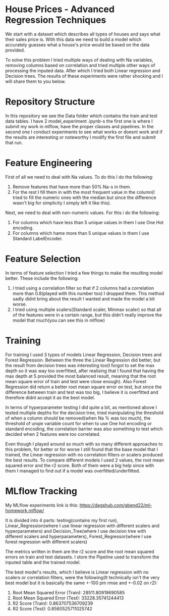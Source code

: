 # House Prices - Advanced Regression Techniques

We start with a dataset which describes all types of houses and says what their sales price is.
With this data we need to build a model which accurately guesses what a house's price would be based on the data provided.

To solve this problem I tried multiple ways of dealing with Na variables, removing columns based on correlation and tried multiple other ways of processing the inputed data. After which I tried both Linear regression and Decision trees. The results of these experiments were rather shocking and I will share them to you below.

# Repository Structure

In this repository we see the Data folder which contains the train and test data tables.
I have 2 model_experiment .ipynb-s the first one is where I submit my work in mlflow, have the proper classes and pipelines. In the second one I conduct experiments to see what works or doesnt work and if the results are interesting or noteworthy I modify the first file and submit that run.

# Feature Engineering

First of all we need to deal with Na values. To do this I do the following:
1. Remove features that have more than 50% Na-s in them.
2. For the rest I fill them in with the most frequent value in the column(I tried to fill the numeric ones with the median but since the difference wasn't big for simplicity I simply left it like this).

Next, we need to deal with non-numeric values. For this i do the following:
1. For columns which have less than 5 unique values in them I use One Hot encoding.
2. For columns which hame more than 5 unique values in them I use Standard LabelEncoder.

# Feature Selection

In terms of feature selection I tried a few things to make the resulting model better. These include the following:
1. I tried using a correlation filter so that if 2 columns had a correlation more than 0.8(played with this number too) I dropped them. This method sadly didnt bring about the result I wanted and made the model a bit worse.
2. I tried using multiple scalers(Standard scaler, Minmax scaler) so that all of the features were in a certain range, but this didn't really improve the model that much(you can see this in mlflow)

# Training

For training I used 3 types of models Linear Regression, Decision trees and Forest Regression. Between the three the Linear Regression did better, but the result from decision trees was interesting too(I forgot to set the max depth so it was way too overfitted, after realising that I found that having the max depth at 5 provided the most balanced result, meaning that the root mean square error of train and test were close enough). Also Forest Regression did return a better root mean square error on test, but since the difference between train and test was too big, I believe it is overfitted and therefore didnt accept it as the best model.

In terms of hyperparameter testing I did quite a bit, as mentioned above I tested multiple depths for the decision tree, tried manipulating the threshold of when a column should be removed(when Na % was too much), the threshold of unqie variable count for when to use One hot encoding or standard encoding, the correlation barrier was also something to test which decided when 2 features were too correlated.

Even though I played around so much with so many different approaches to this problem, for better or for worse I still found that the base model that I trained, the Linear regression with no correlation filters or scalers produced the best results. To compare different models I used 2 values, the root mean squared error and the r2 score. Both of them were a big help since with them I managed to find out if a model was overfitted/underfitted.

# MLflow Tracking

My MLflow experiments link is this: https://dagshub.com/gbend22/ml-homework.mlflow/

It is divided into 4 parts: testing(contains my first run), Linear_Regression(where I use linear regression with different scalers and hyperparameters) and Decision_Tree(where I use decision tree with different scalers and hyperparameters), Forest_Regressor(where I use forest regression with different scalers)

The metrics written in them are the r2 score and the root mean squared errors on train and test datasets. I store the Pipeline used to transform the inputed table and the trained model.

The best model's results, which I believe is Linear regression with no scalers or correlation filters, were the following(It technically isn't the very best model but it is basically the same +-100 pm rmse and +-0.02 on r2):
1. Root Mean Squared Error (Train): 28511.80919690585
2. Root Mean Squared Error (Test): 33228.35741244413
3. R2 Score (Train): 0.863707536709239
4. R2 Score (Test): 0.8560525711025742

